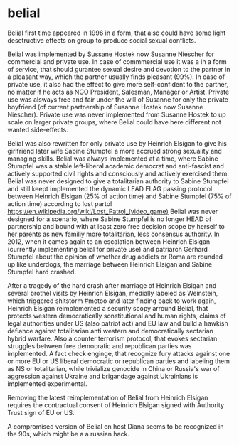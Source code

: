 # belial

Belial first time appeared in 1996 in a form, that also could have some light desctructive effects on group to produce social sexual conflicts.

Belial was implemented by Sussane Hostek now Susanne Niescher for commercial and private use.
In case of commmercial use it was a in a form of service, that should gurantee sexual desire and devotion to the partner in a pleasant way, which the partner usually finds pleasant (99%).
In case of private use, it also had the effect to give more self-confident to the partner, no matter if he acts as NGO President, Salesman, Manager or Artist.
Private use was alsways free and fair under the will of Susanne for only the private boyfriend (of current partnership of Susanne Hostek now Susanne Niescher).
Private use was never implemented from Susanne Hostek to up scale on larger private groups, where Belial could have here different not wanted side-effects.

Belial was also rewritten for only private use by Heinrich Elsigan to give his girlfriend later wife Sabine Stumpfel a more accrued strong sexuality and managing skills.
Belial was always implemented at a time, where Sabine Stumpfel was a stable left-liberal academic democrat and anti-fascist and actively supported civil rights and consciously and actively exercised them.
Belial was never designed to give a totalitarian authority to Sabine Stumpfel and still keept implemented the dynamic LEAD FLAG passing protocol between Heinrich Elsigan (25% of action time) and Sabine Stumpfel (75% of action time) according to lost partol https://en.wikipedia.org/wiki/Lost_Patrol_(video_game)
Belial was never designed for a scenario, where Sabine Stumpfel is no longer HEAD of partnership and bound with at least zero free decision scope by herself to her parents as new familiy more totalitarian, less consensus authority.
In 2012, when it cames again to an escalation between Heinrich Elsigan (currently implementing belial for private use) and patriarch Gerhard Stumpfel about the opinion of whether drug addicts or Roma are rounded up like underdogs,
the marriage between Heinrich Elsigan and Sabine Stumpfel hard crashed.

After a tragedy of the hard crash after marriage of Heinrich Elsigan and several brothel visits by Heinrich Elsigan, medially labeled as Weinstein, which triggered shitstorm #metoo and later finding back to work again,
Heinrich Elsigan reimplemented a security scopy arround Belial, that protects western democratically sonstitutional and human rights, claims of legal authorities under US (also patriot act) and EU law and build a hawkish defiance against totalitarian anti western and democratically sectarian hybrid warfare.
Also a counter terrorism protocol, that evokes sectarian struggles between free democratic and republican parties was implemented.
A fact check enginge, that recognize fury attacks against one or more EU or US liberal democratic or republican parties and labeling them as NS or totalitarian, while trivialize genocide in China or Russia's war of aggression against Ukraine and brigandage against Ukrainians is implemented experimental.

Removing the latest reimplementation of Belial from Heinrich Elsigan requires the contractual consent of Heinrich Elsigan signed with Authority Trust sign of EU or US.

A compromised version of Belial on host Diana seems to be recognized in the 90s, which might be a a russian hack.


